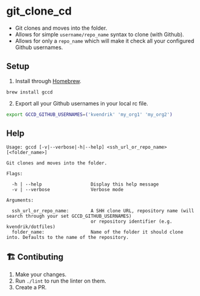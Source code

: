 # git_clone_cd

- Git clones and moves into the folder.
- Allows for simple `username/repo_name` syntax to clone (with Github).
- Allows for only a `repo_name` which will make it check all your configured Github usernames.

## Setup

1. Install through [Homebrew](https://brew.sh/).
```
brew install gccd
```

2. Export all your Github usernames in your local rc file.
```bash
export GCCD_GITHUB_USERNAMES=('kvendrik' 'my_org1' 'my_org2')
```

## Help

```
Usage: gccd [-v|--verbose|-h|--help] <ssh_url_or_repo_name> [<folder_name>]

Git clones and moves into the folder.

Flags:

  -h | --help                  Display this help message
  -v | --verbose               Verbose mode

Arguments:
  
  ssh_url_or_repo_name:        A SHH clone URL, repository name (will search through your set GCCD_GITHUB_USERNAMES)
                               or repository identifier (e.g. kvendrik/dotfiles)
  folder_name:                 Name of the folder it should clone into. Defaults to the name of the repository.
```

## 🏗 Contibuting
1. Make your changes.
1. Run `./lint` to run the linter on them.
1. Create a PR.